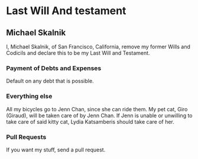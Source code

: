 # Last Will And testament 
## Michael Skalnik

I, Michael Skalnik, of San Francisco, California, remove my former Wills and Codicils and declare this to be my Last Will and Testament.

### Payment of Debts and Expenses

Default on any debt that is possible.

### Everything else

All my bicycles go to Jenn Chan, since she can ride them.
My pet cat, Giro (Giraud), will be taken care of by Jenn Chan. If Jenn is unable or unwilling to take care of said kitty cat, Lydia Katsamberis should take care of her.

### Pull Requests

If you want my stuff, send a pull request.
